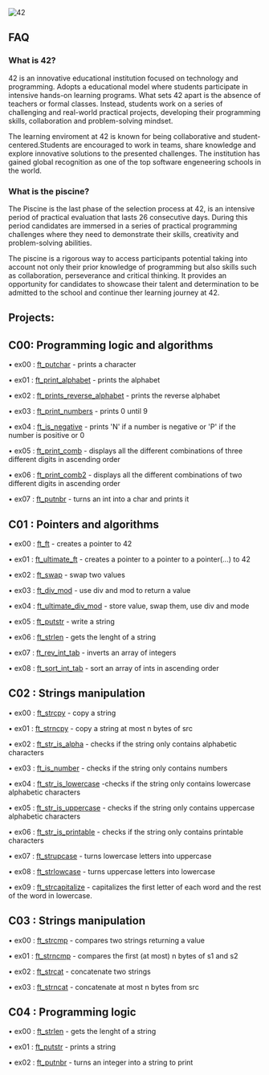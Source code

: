 ![42](https://github.com/debsalbornoz/42-Piscine-Sp/assets/119970138/3b177d6f-7d3f-4aa9-b709-ac259362e415)

## FAQ

### What is 42? 

42  is an innovative educational institution focused on technology and programming. Adopts a educational model where students participate in intensive hands-on learning programs. What sets 42 apart is the absence of teachers or formal classes. Instead, students work on a series of challenging and real-world practical projects, developing their programming skills, collaboration and problem-solving mindset.

The learning enviroment at 42 is known for being collaborative and student-centered.Students are encouraged to work in teams, share knowledge and explore innovative solutions to the presented challenges. The institution has gained global recognition as one of the top software engeneering schools in the world.

### What is the piscine?

The Piscine is the last phase of the selection process at 42, is an intensive period of practical evaluation that lasts 26 consecutive days. During this period candidates are immersed in a series of practical programming challenges where they need to demonstrate their skills, creativity and problem-solving abilities.

The piscine is a rigorous way to access participants potential taking into account not only their prior knowledge of programming but also skills such as collaboration, perseverance and critical thinking. It provides an opportunity for candidates to showcase their talent and determination to be admitted to the school and continue ther learning journey at 42.

## Projects:

## C00: Programming logic and algorithms

• ex00 : [ft_putchar](https://github.com/debsalbornoz/42-Piscine-Sp/blob/main/C00/ex00/ft_putchar.c) - prints a character 

• ex01 : [ft_print_alphabet](https://github.com/debsalbornoz/42-Piscine-Sp/blob/main/C00/ex01/ft_print_alphabet.c) - prints the alphabet

• ex02 : [ft_prints_reverse_alphabet](https://github.com/debsalbornoz/42-Piscine-Sp/blob/main/C00/ex02/ft_print_reverse_alphabet.c) - prints the reverse alphabet

• ex03 : [ft_print_numbers](https://github.com/debsalbornoz/42-Piscine-Sp/blob/main/C00/ex03/ft_print_numbers.c) - prints 0 until 9

• ex04 : [ft_is_negative](https://github.com/debsalbornoz/42-Piscine-Sp/blob/main/C00/ex04/ft_is_negative.c) - prints 'N' if a number is negative or 'P' if the number is positive or 0

• ex05 : [ft_print_comb](https://github.com/debsalbornoz/42-Piscine-Sp/blob/main/C00/ex05/ft_print_comb.c) - displays all the different combinations of three different digits in ascending order

• ex06 : [ft_print_comb2](https://github.com/debsalbornoz/42-Piscine-Sp/blob/main/C00/ex06/ft_print_comb2.c) - displays all the different combinations of two different digits in ascending order

• ex07 : [ft_putnbr](https://github.com/debsalbornoz/42-Piscine-Sp/blob/main/C00/ex07/ft_putnbr.c) - turns an int into a char and prints it


## C01 : Pointers and algorithms

• ex00 : [ft_ft](https://github.com/debsalbornoz/42-Piscine-Sp/blob/main/C01/ex00/ft_ft.c) - creates a pointer to 42

• ex01 : [ft_ultimate_ft](https://github.com/debsalbornoz/42-Piscine-Sp/blob/main/C01/ex01/ft_ultimate_ft.c) - creates a pointer to a pointer to a pointer(...) to 42

• ex02 : [ft_swap](https://github.com/debsalbornoz/42-Piscine-Sp/blob/main/C01/ex02/ft_swap.c) - swap two values

• ex03 : [ft_div_mod](https://github.com/debsalbornoz/42-Piscine-Sp/tree/main/C01/ex03/ft_div_mod.c) - use div and mod to return a value 

• ex04 : [ft_ultimate_div_mod](https://github.com/debsalbornoz/42-Piscine-Sp/blob/main/C01/ex04/ft_ultimate_div_mod.c) - store value, swap them, use div and mode

• ex05 : [ft_putstr](https://github.com/debsalbornoz/42-Piscine-Sp/blob/main/C01/ex05/ft_putstr.c) - write a string

• ex06 : [ft_strlen](https://github.com/debsalbornoz/42-Piscine-Sp/blob/main/C01/ex06/ft_strlen.c) - gets the lenght of a string

• ex07 : [ft_rev_int_tab](https://github.com/debsalbornoz/42-Piscine-Sp/blob/main/C01/ex07/ft_rev_int_tab.c) - inverts an array of integers

• ex08 : [ft_sort_int_tab](https://github.com/debsalbornoz/42-Piscine-Sp/blob/main/C01/ex08/ft_sort_int_tab.c) - sort an array of ints in ascending order


## C02 : Strings manipulation

• ex00 : [ft_strcpy](https://github.com/debsalbornoz/42-Piscine-Sp/blob/main/C02/ex00/ft_strcpy.c) - copy a string

• ex01 : [ft_strncpy](https://github.com/debsalbornoz/42-Piscine-Sp/blob/main/C02/ex01/ft_strncpy.c) - copy a string at most n bytes of src

• ex02 : [ft_str_is_alpha](https://github.com/debsalbornoz/42-Piscine-Sp/blob/main/C02/ex02/ft_str_is_alpha.c) - checks if the string only contains alphabetic characters

• ex03 : [ft_is_number](https://github.com/debsalbornoz/42-Piscine-Sp/blob/main/C02/ex03/ft_str_is_numeric.c) - checks if the string only contains numbers

• ex04 : [ft_str_is_lowercase](https://github.com/debsalbornoz/42-Piscine-Sp/blob/main/C02/ex04/ft_str_is_lowercase.c) -checks if the string only contains lowercase alphabetic characters

• ex05 : [ft_str_is_uppercase](https://github.com/debsalbornoz/42-Piscine-Sp/blob/main/C02/ex05/ft_str_is_uppercase.c) - checks if the string only contains uppercase alphabetic characters

• ex06 : [ft_str_is_printable](https://github.com/debsalbornoz/42-Piscine-Sp/blob/main/C02/ex06/ft_str_is_printable.c) -  checks if the string only contains printable characters

• ex07 : [ft_strupcase](https://github.com/debsalbornoz/42-Piscine-Sp/blob/main/C02/ex07/ft_strupcase.c) - turns lowercase letters into uppercase

• ex08 : [ft_strlowcase](https://github.com/debsalbornoz/42-Piscine-Sp/blob/main/C02/ex08/ft_strlowcase.c) -  turns uppercase letters into lowercase

• ex09 : [ft_strcapitalize](https://github.com/debsalbornoz/42-Piscine-Sp/blob/main/C02/ex09/ft_strcapitalize.c) - capitalizes the first letter of each word and the rest of the word in lowercase.

## C03 : Strings manipulation

• ex00 : [ft_strcmp](https://github.com/debsalbornoz/42-Piscine-Sp/blob/main/C03/ex00/ft_strcmp.c) - compares two strings returning a value

• ex01 : [ft_strncmp](https://github.com/debsalbornoz/42-Piscine-Sp/blob/main/C03/ex01/ft_strncmp.c) - compares the first (at most) n bytes of s1 and s2

• ex02 : [ft_strcat](https://github.com/debsalbornoz/42-Piscine-Sp/blob/main/C03/ex02/ft_strcat.c) - concatenate two strings

• ex03 : [ft_strncat](https://github.com/debsalbornoz/42-Piscine-Sp/blob/main/C03/ex03/ft_strncat.c) - concatenate at most n bytes from src

## C04 : Programming logic

• ex00 : [ft_strlen](https://github.com/debsalbornoz/42-Piscine-Sp/blob/main/C04/ex00/ft_strlen.c) - gets the lenght of a string

• ex01 : [ft_putstr](https://github.com/debsalbornoz/42-Piscine-Sp/blob/main/C04/ex01/ft_putstr.c) - prints a string

• ex02 : [ft_putnbr](https://github.com/debsalbornoz/42-Piscine-Sp/blob/main/C04/ex01/ft_putstr.c) - turns an integer into a string to print
